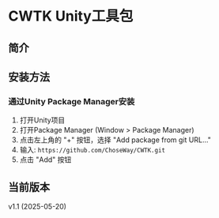 # CWTK Unity工具包

## 简介


## 安装方法
### 通过Unity Package Manager安装
1. 打开Unity项目
2. 打开Package Manager (Window > Package Manager)
3. 点击左上角的 "+" 按钮，选择 "Add package from git URL..."
4. 输入: `https://github.com/ChoseWay/CWTK.git`
5. 点击 "Add" 按钮

## 当前版本
v1.1 (2025-05-20)
